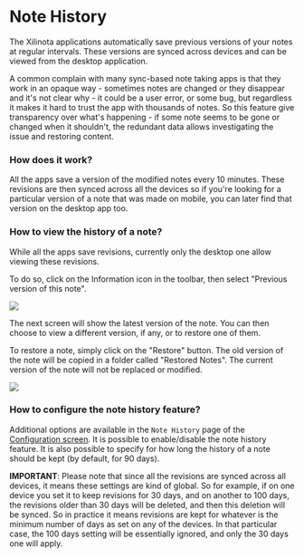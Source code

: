 # Note History

The Xilinota applications automatically save previous versions of your notes at regular intervals. These versions are synced across devices and can be viewed from the desktop application.

A common complain with many sync-based note taking apps is that they work in an opaque way - sometimes notes are changed or they disappear and it's not clear why - it could be a user error, or some bug, but regardless it makes it hard to trust the app with thousands of notes. So this feature give transparency over what's happening - if some note seems to be gone or changed when it shouldn't, the redundant data allows investigating the issue and restoring content.

### How does it work?

All the apps save a version of the modified notes every 10 minutes. These revisions are then synced across all the devices so if you're looking for a particular version of a note that was made on mobile, you can later find that version on the desktop app too.

### How to view the history of a note?

While all the apps save revisions, currently only the desktop one allow viewing these revisions.

To do so, click on the Information icon in the toolbar, then select "Previous version of this note".

![](https://raw.githubusercontent.com/xilinjia/xilinota/dev/Assets/WebsiteAssets/images/news/20190523-231026_0.png)

The next screen will show the latest version of the note. You can then choose to view a different version, if any, or to restore one of them.

To restore a note, simply click on the "Restore" button. The old version of the note will be copied in a folder called "Restored Notes". The current version of the note will not be replaced or modified.

![](https://raw.githubusercontent.com/xilinjia/xilinota/dev/Assets/WebsiteAssets/images/news/20190523-231026_1.png)

### How to configure the note history feature?

Additional options are available in the `Note History` page of the [Configuration screen](https://github.com/XilinJia/Xilinota/blob/dev/readme/apps/config_screen.md). It is possible to enable/disable the note history feature. It is also possible to specify for how long the history of a note should be kept (by default, for 90 days).

**IMPORTANT**: Please note that since all the revisions are synced across all devices, it means these settings are kind of global. So for example, if on one device you set it to keep revisions for 30 days, and on another to 100 days, the revisions older than 30 days will be deleted, and then this deletion will be synced. So in practice it means revisions are kept for whatever is the minimum number of days as set on any of the devices. In that particular case, the 100 days setting will be essentially ignored, and only the 30 days one will apply.

